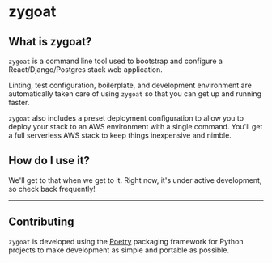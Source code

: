 # zygoat

## What is zygoat?

`zygoat` is a command line tool used to bootstrap and configure a React/Django/Postgres stack web application.

Linting, test configuration, boilerplate, and development environment are automatically taken care of using `zygoat` so that you can get up and running faster.

`zygoat` also includes a preset deployment configuration to allow you to deploy your stack to an AWS environment with a single command. You'll get a full serverless AWS stack to keep things inexpensive and nimble.

## How do I use it?

We'll get to that when we get to it. Right now, it's under active development, so check back frequently!

---

## Contributing

`zygoat` is developed using the [Poetry](https://python-poetry.org/docs/) packaging framework for Python projects to make development as simple and portable as possible.

